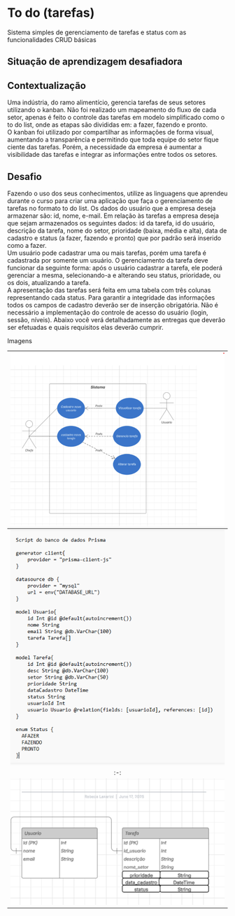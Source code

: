 # To do (tarefas)
Sistema simples de gerenciamento de tarefas e status com as funcionalidades CRUD básicas

## Situação de aprendizagem desafiadora

## Contextualização
Uma indústria, do ramo alimentício, gerencia tarefas de seus setores utilizando o kanban. Não foi realizado um mapeamento do fluxo de cada setor, apenas é feito o controle das tarefas em modelo simplificado como o to do list, onde as etapas são divididas em: a fazer, fazendo e pronto.<br>O kanban foi utilizado por compartilhar as informações de forma visual, aumentando a transparência e permitindo que toda equipe do setor fique ciente das tarefas. Porém, a necessidade da empresa é aumentar a visibilidade das tarefas e integrar as informações entre todos os setores.

## Desafio
Fazendo o uso dos seus conhecimentos, utilize as linguagens que aprendeu durante o curso para criar uma aplicação que faça o gerenciamento de tarefas no formato to do list. Os dados do usuário que a empresa deseja armazenar são: id, nome, e-mail. Em relação às tarefas a empresa deseja que sejam armazenados os seguintes dados: id da tarefa, id do usuário, descrição da tarefa, nome do setor, prioridade (baixa, média e alta), data de cadastro e status (a fazer, fazendo e pronto) que por padrão será
inserido como a fazer.<br>
Um usuário pode cadastrar uma ou mais tarefas, porém uma tarefa é cadastrada por somente um usuário. O gerenciamento da tarefa deve funcionar da seguinte forma: após o usuário cadastrar a tarefa, ele poderá gerenciar a mesma, selecionando-a e alterando seu status, prioridade, ou os dois, atualizando a tarefa.<br>
A apresentação das tarefas será feita em uma tabela com três colunas representando cada status. Para garantir a integridade das informações todos os campos de cadastro deverão ser de inserção obrigatória. Não é necessário a implementação do controle de acesso do usuário (login, sessão, níveis). Abaixo você verá detalhadamente as entregas que deverão ser efetuadas e quais requisitos elas deverão cumprir.


Imagens 

|![dc](./docs/wireframes/diagrama%20de%20caso%20uso.png)|
|:-:|
|![bd](./docs/wireframes/banco.png)|
|:-:|
|![der](./docs/wireframes/der.png)|





